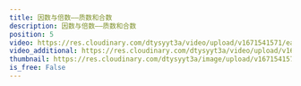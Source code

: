 ```yaml
---
title: 因数与倍数——质数和合数
description: 因数与倍数——质数和合数
position: 5
video: https://res.cloudinary.com/dtysyyt3a/video/upload/v1671541571/easymath/5年级下/02单元因数与倍数/hpmgu77ljtobfboaujjz.mp4
video_additional: https://res.cloudinary.com/dtysyyt3a/video/upload/v1671541622/easymath/5年级下/02单元因数与倍数/每课一题的解答视频/entndffxdaamqegsgsih.mp4
thumbnail: https://res.cloudinary.com/dtysyyt3a/image/upload/v1671541574/easymath/5年级下/02单元因数与倍数/qc77izqgbiq7fcazrpr3.png
is_free: False
---
```

